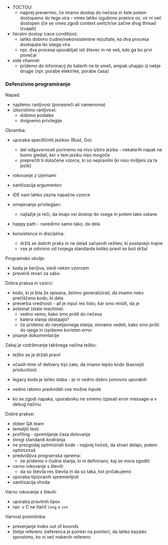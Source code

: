 - TOCTOU:
	- najprej preverimo, če imamo dostop do nečesa in šele potem dostopamo do tega vira - vmes lahko izgubimo pravice oz. vir ni več dostopen (če se vmes zgodi context switch/se začne drug thread izvajati)
- hkratni dostop (race condition):
	- lahko dobimo čudne/nekonsistentne rezultate, ko dva procesa dostopata do istega vira
	- npr. dva procesa uporabljati isti števec in ne veš, kdo ga bo prvi povečal
- side channel:
	- pridemo do informacij do katerih ne bi smeli, ampak uhajajo iz nekje drugje (npr. porabe elektrike, porabe časa)

### Defenzivno programiranje

Napad:
- najdemo ranljivost (ponesreči ali namenoma)
- izkoristimo ranljivost:
	- dobimo podatke
	- dvignemo privilegije

Obramba:
- uporaba specifičnih jezikov (Rust, Go):
	- del odgovornosti porinemo na nivo izbiro jezika - nekaterih napak ne bomo gledali, ker v tem jeziku niso mogoče
	- preprečiti ti določene vzorce, ki so nepravilni (ki niso mišljeni za ta jezik)
- rokovanje z izjemami
- sanitizacija argumentov
- IDE nam lahko zazna napačne vzorce
- omejevanje privilegijev:
	- najlažje je reči, da imajo vsi dostop do vsega in potem tako ostane

- happy path - naredimo samo tako, da dela

- konsistenca in disciplina:
	- držiš se dobrih praks in ne delaš začasnih rešitev, ki postanejo trajne
	- vse je odvisno od tvojega standarda koliko pravil se boš držal

Programsko okolje:
- koda je berljiva, sledi nekim vzorcem
- preveriš stvari za sabo

Dobra praksa in vzorci:
- kodo, ki je bila že spisana, želimo generalizirati, da imamo neko prečiščeno kodo, ki dela
- preverba vrednosti - ali je input res tisto, kar smo mislili, da je
- avtomat (state machine):
	- vedno vemo, kako smo prišli do nečesa
	- katera stanja obstajajo?
	- če pridemo do neveljavnega stanja, moramo vedeti, kako smo prišli do njega in izpišemo koristen error
- pisanje dokumentacije

Zakaj je vzdrževanje takšnega načina težko:
- težko se je držati pravil
- včasih time of delivery trpi zato, da imamo lepšo kodo (kasnejši production)

- legacy koda je lahko slaba - je ni vedno dobro ponovno uporabiti
- vedno rabimo predvideti vse možne inpute
- ko se zgodi napaka, uporabniku ne smemo izpisati error message-a v debug načinu

Dobre prakse:
- dober QA team
- temeljiti testi
- profiling - spremljanje časa delovanja
- strogi standardi kodiranja
- ne prezgodaj optimizirati kode - najprej hočeš, da stvari delajo, potem optimiziraš
- predvidljiva programska oprema:
	- ne pridemo v čudna stanja, ki ni definirano, kaj se mora zgoditi
- varno rokovanje s števili:
	- da so števila res števila in da so taka, kot pričakujemo
- uporaba tipiziranih spremenljivk
- sanitizacija vhoda

Varno rokovanje s števili:
- uporaba pravilnih tipov
- npr. v C ne tlačit `long` v `int`

Varnost pomnilnika:
- preverjanje index out of bounds
- štetje referenc (referenca je pointer na pointer), da lahko kazalec sprostimo, ko ni več nobenih referenc
